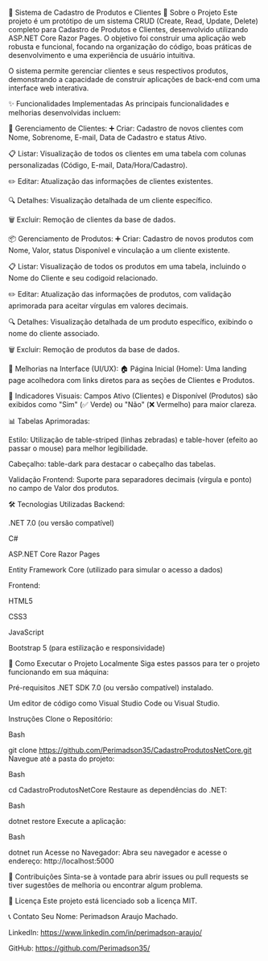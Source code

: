 🚀 Sistema de Cadastro de Produtos e Clientes
🌟 Sobre o Projeto
Este projeto é um protótipo de um sistema CRUD (Create, Read, Update, Delete) completo para Cadastro de Produtos e Clientes, desenvolvido utilizando ASP.NET Core Razor Pages. O objetivo foi construir uma aplicação web robusta e funcional, focando na organização do código, boas práticas de desenvolvimento e uma experiência de usuário intuitiva.

O sistema permite gerenciar clientes e seus respectivos produtos, demonstrando a capacidade de construir aplicações de back-end com uma interface web interativa.

✨ Funcionalidades Implementadas
As principais funcionalidades e melhorias desenvolvidas incluem:

👤 Gerenciamento de Clientes:
➕ Criar: Cadastro de novos clientes com Nome, Sobrenome, E-mail, Data de Cadastro e status Ativo.

📋 Listar: Visualização de todos os clientes em uma tabela com colunas personalizadas (Código, E-mail, Data/Hora/Cadastro).

✏️ Editar: Atualização das informações de clientes existentes.

🔍 Detalhes: Visualização detalhada de um cliente específico.

🗑️ Excluir: Remoção de clientes da base de dados.

📦 Gerenciamento de Produtos:
➕ Criar: Cadastro de novos produtos com Nome, Valor, status Disponível e vinculação a um cliente existente.

📋 Listar: Visualização de todos os produtos em uma tabela, incluindo o Nome do Cliente e seu codigoid relacionado.

✏️ Editar: Atualização das informações de produtos, com validação aprimorada para aceitar vírgulas em valores decimais.

🔍 Detalhes: Visualização detalhada de um produto específico, exibindo o nome do cliente associado.

🗑️ Excluir: Remoção de produtos da base de dados.

🎨 Melhorias na Interface (UI/UX):
🏠 Página Inicial (Home): Uma landing page acolhedora com links diretos para as seções de Clientes e Produtos.

🚦 Indicadores Visuais: Campos Ativo (Clientes) e Disponível (Produtos) são exibidos como "Sim" (✅ Verde) ou "Não" (❌ Vermelho) para maior clareza.

📊 Tabelas Aprimoradas:

Estilo: Utilização de table-striped (linhas zebradas) e table-hover (efeito ao passar o mouse) para melhor legibilidade.

Cabeçalho: table-dark para destacar o cabeçalho das tabelas.

Validação Frontend: Suporte para separadores decimais (vírgula e ponto) no campo de Valor dos produtos.

🛠️ Tecnologias Utilizadas
Backend:

.NET 7.0 (ou versão compatível)

C#

ASP.NET Core Razor Pages

Entity Framework Core (utilizado para simular o acesso a dados)

Frontend:

HTML5

CSS3

JavaScript

Bootstrap 5 (para estilização e responsividade)

🚀 Como Executar o Projeto Localmente
Siga estes passos para ter o projeto funcionando em sua máquina:

Pré-requisitos
.NET SDK 7.0 (ou versão compatível) instalado.

Um editor de código como Visual Studio Code ou Visual Studio.

Instruções
Clone o Repositório:

Bash

git clone https://github.com/Perimadson35/CadastroProdutosNetCore.git
Navegue até a pasta do projeto:

Bash

cd CadastroProdutosNetCore
Restaure as dependências do .NET:

Bash

dotnet restore
Execute a aplicação:

Bash

dotnet run
Acesse no Navegador:
Abra seu navegador e acesse o endereço:
http://localhost:5000

🤝 Contribuições
Sinta-se à vontade para abrir issues ou pull requests se tiver sugestões de melhoria ou encontrar algum problema.

📄 Licença
Este projeto está licenciado sob a licença MIT.

📞 Contato
Seu Nome: Perimadson Araujo Machado.

LinkedIn: https://www.linkedin.com/in/perimadson-araujo/

GitHub: https://github.com/Perimadson35/
